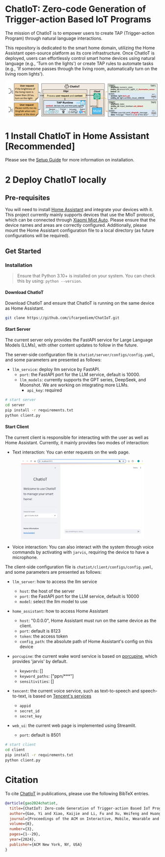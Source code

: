 ChatIoT: Zero-code Generation of Trigger-action Based IoT Programs
===
The mission of ChatIoT is to empower users to create TAP (Trigger-action Program) through natural language interactions. 

This repository is dedicated to the smart home domain, utilizing the Home Assistant open-source platform as its core infrastructure. Once ChatIoT is deployed, users can effortlessly control smart home devices using natural language (e.g., 'Turn on the lights') or create TAP rules to automate tasks (e.g., 'If someone passes through the living room, automatically turn on the living room lights').

<p align="center">
<a href=""><img src="docs\resources\ChatIoT_usage_overview.png" width="500px"></a>
</p>

# 1 Install ChatIoT in Home Assistant [Recommended] 
Please see the [Setup Guide](./custom_components/Setup.md) for more information on installation.

# 2 Deploy ChatIoT locally
## Pre-requisites
You will need to install [Home Assistant](https://www.home-assistant.io/installation/) and integrate your devices with it. This project currently mainly supports devices that use the MIoT protocol, which can be connected through [Xiaomi Miot Auto](https://github.com/al-one/hass-xiaomi-miot). Please ensure that the device names and areas are correctly configured. Additionally, please mount the Home Assistant configuration file to a local directory (as future configurations will be required).

## Get Started

### Installation
> Ensure that Python 3.10+ is installed on your system. You can check this by using: `python --version`.

#### Download ChatIoT
Download ChatIoT and ensure that ChatIoT is running on the same device as Home Assistant.
```bash
git clone https://github.com/ifcarpediem/ChatIoT.git
```

#### Start Server
The current server only provides the FastAPI service for Large Language Models (LLMs), with other content updates to follow in the future.

The server-side configuration file is `chatiot/server/configs/config.yaml`, and some parameters are presented as follows:

+ `llm_service`: deploy llm service by FastAPI.
  + `port`: the FastAPI port for the LLM service, default is 10000.
  + `llm_models`: currently supports the GPT series, DeepSeek, and Moonshot. We are working on integrating more LLMs.
    + `api_key`: required


```bash
# start server
cd server
pip install -r requirements.txt
python client.py
```

#### Start Client
The current client is responsible for interacting with the user as well as Home Assistant. Currently, it mainly provides two modes of interaction:

+ Text interaction: You can enter requests on the web page.

<p align="center">
<a href=""><img src="docs\resources\web_ui.png" width="400px"></a>
</p>

+ Voice interaction: You can also interact with the system through voice commands by activating with `jarvis`, requiring the device to have a microphone.

The client-side configuration file is `chatiot/client/configs/config.yaml`, and some parameters are presented as follows:

+ `llm_server`: how to access the llm service
  + `host`: the host of the server
  + `port`: the FastAPI port for the LLM service, default is 10000
  + `model`: select the llm model to use

+ `home_assistant`: how to access Home Assistant
  + `host`: "0.0.0.0", Home Assistant must run on the same device as the client.
  + `port`: default is 8123
  + `token`: the access token
  + `config_path`: the absolute path of Home Assistant's config on this device

+ `porcupine`: the current wake word service is based on [porcupine](https://console.picovoice.ai/login), which provides 'jarvis' by default.
  + `keywords`: []
  + `keyword_paths`:  ["ppn/***"]
  + `sensitivities`: []

+ `tencent`: the current voice service, such as text-to-speech and speech-to-text, is based on [Tencent's services](https://cloud.tencent.com/product/tts)
  + `appid`
  + `secret_id`
  + `secret_key`

+ `web_ui`: the current web page is implemented using Streamlit. 
  + `port`: default is 8501

```bash
# start client
cd client
pip install -r requirements.txt
python client.py
```

<!-- ## Screenshots -->
<!-- # Todos -->

# Citation
To cite [ChatIoT](https://maestro.acm.org/trk/clickp?ref=z16l2snue3_2-310b8_0x33ae25x01410&doi=3678585) in publications, please use the following BibTeX entries.

```bibtex
@article{gao2024chatiot,
  title={ChatIoT: Zero-code Generation of Trigger-action Based IoT Programs},
  author={Gao, Yi and Xiao, Kaijie and Li, Fu and Xu, Weifeng and Huang, Jiaming and Dong, Wei},
  journal={Proceedings of the ACM on Interactive, Mobile, Wearable and Ubiquitous Technologies},
  volume={8},
  number={3},
  pages={1--29},
  year={2024},
  publisher={ACM New York, NY, USA}
}
```



